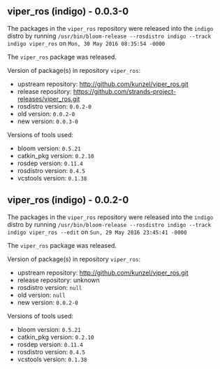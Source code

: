 ## viper_ros (indigo) - 0.0.3-0

The packages in the `viper_ros` repository were released into the `indigo` distro by running `/usr/bin/bloom-release --rosdistro indigo --track indigo viper_ros` on `Mon, 30 May 2016 08:35:54 -0000`

The `viper_ros` package was released.

Version of package(s) in repository `viper_ros`:

- upstream repository: http://github.com/kunzel/viper_ros.git
- release repository: https://github.com/strands-project-releases/viper_ros.git
- rosdistro version: `0.0.2-0`
- old version: `0.0.2-0`
- new version: `0.0.3-0`

Versions of tools used:

- bloom version: `0.5.21`
- catkin_pkg version: `0.2.10`
- rosdep version: `0.11.4`
- rosdistro version: `0.4.5`
- vcstools version: `0.1.38`


## viper_ros (indigo) - 0.0.2-0

The packages in the `viper_ros` repository were released into the `indigo` distro by running `/usr/bin/bloom-release --rosdistro indigo --track indigo viper_ros --edit` on `Sun, 29 May 2016 23:45:41 -0000`

The `viper_ros` package was released.

Version of package(s) in repository `viper_ros`:

- upstream repository: http://github.com/kunzel/viper_ros.git
- release repository: unknown
- rosdistro version: `null`
- old version: `null`
- new version: `0.0.2-0`

Versions of tools used:

- bloom version: `0.5.21`
- catkin_pkg version: `0.2.10`
- rosdep version: `0.11.4`
- rosdistro version: `0.4.5`
- vcstools version: `0.1.38`


